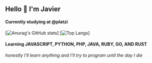 
## Hello 🤙 I&apos;m  Javier


#### Currently studying at @platzi 


[![Anurag's GitHub stats](https://github-readme-stats.vercel.app/api?username=erjavier&show_icons=true&theme=onedark)]
[![Top Langs](https://github-readme-stats.vercel.app/api/top-langs/?username=erjavier&langs_count=10&layout=compact&theme=onedark)]


#### Learning JAVASCRIPT, PYTHON, PHP, JAVA, RUBY, GO, AND RUST
*honestly I&apos;ll learn anything and I&apos;ll try to program until the day I die*





